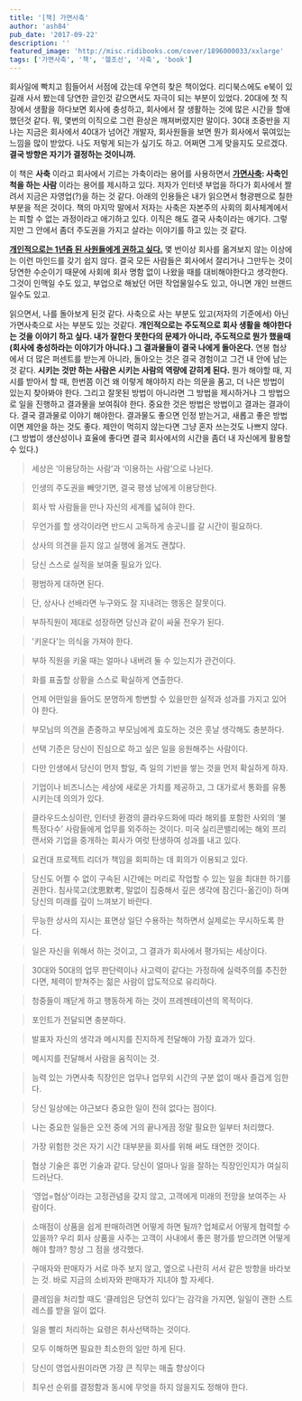 ```yaml
---
title: '[책] 가면사축'
author: 'ash84'
pub_date: '2017-09-22'
description: ''
featured_image: 'http://misc.ridibooks.com/cover/1896000033/xxlarge'
tags: ['가면사축', '책', '헬조선', '사축', 'book']
---
```


회사일에 빡치고 힘들어서 서점에 갔는데 우연히 찾은 책이었다. 리디북스에도 e북이 있길래 사서 봤는데 당연한 글인것 같으면서도 자극이 되는 부분이 있었다. 20대에 첫 직장에서 생활을 하다보면 회사에 충성하고, 회사에서 잘 생활하는 것에 많은 시간을 할애 했던것 같다. 뭐, 몇번의 이직으로 그런 환상은 깨져버렸지만 말이다. 30대 초중반을 지나는 지금은 회사에서 40대가 넘어간 개발자, 회사원들을 보면 뭔가 회사에서 묶여있는 느낌을 많이 받았다. 나도 저렇게 되는가 싶기도 하고. 어쩌면 그게 맞을지도 모르겠다. **결국 방향은 자기가 결정하는 것이니까.**

이 책은 **사축** 이라고 회사에서 기르는 가축이라는 용어를 사용하면서 **[가면사축](http://yimay.kr/t499o6c727): 사축인 척을 하는 사람** 이라는 용어를 제시하고 있다. 저자가 인터넷 부업을 하다가 회사에서 짤려서 지금은 자영업(?)을 하는 것 같다. 아래의 인용들은 내가 읽으면서 형광펜으로 칠한 부분을 적은 것이다. 책의 마지막 말에서 저자는 사축은 자본주의 사회의 회사체계에서는 피할 수 없는 과정이라고 애기하고 있다. 이직은 해도 결국 사축이라는 애기다. 그렇지만 그 안에서 좀더 주도권을 가지고 살라는 이야기를 하고 있는 것 같다. 

**[개인적으로는 1년즘 된 사원들에게 권하고 싶다.](http://yimay.kr/t499o6c727)** 몇 번이상 회사를 옮겨보지 않는 이상에는 이런 마인드를 갖기 쉽지 않다. 결국 모든 사람들은 회사에서 잘리거나 그만두는 것이 당연한 수순이기 때문에 사회에 회사 명함 없이 나왔을 때를 대비해야한다고 생각한다. 그것이 인맥일 수도 있고, 부업으로 해놨던 어떤 작업물일수도 있고, 아니면 개인 브랜드일수도 있고. 

읽으면서, 나를 돌아보게 된것 같다. 사축으로 사는 부분도 있고(저자의 기준에서) 아닌 가면사축으로 사는 부분도 있는 것같다. **개인적으로는 주도적으로 회사 생활을 해야한다는 것을 이야기 하고 싶다. 내가 잘한다 못한다의 문제가 아니라, 주도적으로 뭔가 했을때(회사에 충성하라는 이야기가 아니다.) 그 결과물들이 결국 나에게 돌아온다.** 연봉 협상에서 더 많은 퍼센트를 받는게 아니라, 돌아오는 것은 결국 경험이고 그건 내 안에 남는 것 같다. **시키는 것만 하는 사람은 시키는 사람의 역량에 갇히게 된다.** 뭔가 해야할 때, 지시를 받아서 할 때, 한번쯤 이건 왜 이렇게 해야하지 라는 의문을 품고, 더 나은 방법이 있는지 찾아봐야 한다. 그리고 잘못된 방법이 아니라면 그 방법을 제시하거나 그 방법으로 일을 진행하고 결과물을 보여줘야 한다. 중요한 것은 방법은 방법이고 결과는 결과이다. 결국 결과물로 이야기 해야한다. 결과물도 좋으면 인정 받는거고, 새롭고 좋은 방법이면 제안을 하는 것도 좋다. 제안이 먹히지 않는다면 그냥 혼자 쓰는것도 나쁘지 않다.(그 방법이 생산성이나 효율에 좋다면 결국 회사에서의 시간을 좀더 내 자신에게 활용할 수 있다.)

> 세상은 ‘이용당하는 사람’과 ‘이용하는 사람’으로 나뉜다.

> 인생의 주도권을 빼앗기면, 결국 평생 남에게 이용당한다. 

> 회사 밖 사람들을 만나 자신의 세계를 넓혀야 한다. 
 

> 무언가를 할 생각이라면 반드시 고독하게 송곳니를 갈 시간이 필요하다. 

> 상사의 의견을 듣지 않고 실행에 옮겨도 괜찮다.

> 당신 스스로 실적을 보여줄 필요가 있다. 

> 평범하게 대하면 된다. 

> 단, 상사나 선배라면 누구와도 잘 지내려는 행동은 잘못이다. 

> 부하직원이 제대로 성장하면 당신과 같이 싸울 전우가 된다. 

> '키운다'는 의식을 가져야 한다. 

> 부하 직원을 키울 때는 얼마나 내버려 둘 수 있는지가 관건이다. 

> 화를 표출할 상황을 스스로 확실하게 연출한다. 

> 언제 어떤일을 들어도 분명하게 항변할 수 있을만한 실적과 성과를 가지고 있어야 한다. 

> 부모님의 의견을 존중하고 부모님에게 효도하는 것은 훗날 생각해도 충분하다. 

> 선택 기준은 당신이 진심으로 하고 싶은 일을 응원해주는 사람이다. 

> 다만 인생에서 당신이 먼저 할일, 즉 일의 기반을 쌓는 것을 먼저 확실하게 하자. 

> 기업이나 비즈니스는 세상에 새로운 가치를 제공하고, 그 대가로서 통화를 유통시키는데 의의가 있다. 

> 클라우드소싱이란, 인터넷 환경의 클라우드화에 따라 해외를 포함한 사외의 ‘불특정다수’ 사람들에게 업무를 외주하는 것이다. 미국 실리콘밸리에는 해외 프리랜서와 기업을 중개하는 회사가 여럿 탄생하여 성과를 내고 있다.

> 요컨대 프로젝트 리더가 책임을 회피하는 데 회의가 이용되고 있다.
    
> 당신도 어쩔 수 없이 구속된 시간에는 머리로 작업할 수 있는 일을 최대한 하기를 권한다. 침사묵고(沈思默考, 말없이 집중해서 깊은 생각에 잠긴다-옮긴이) 하며 당신의 미래를 깊이 느껴보기 바란다.
    
> 무능한 상사의 지시는 표면상 일단 수용하는 척하면서 실제로는 무시하도록 한다. 
    
> 일은 자신을 위해서 하는 것이고, 그 결과가 회사에서 평가되는 세상이다. 
    
> 30대와 50대의 업무 판단력이나 사고력이 같다는 가정하에 실력주의를 추진한다면, 체력이 받쳐주는 젊은 사람이 압도적으로 유리하다.
    
> 청중들이 깨닫게 하고 행동하게 하는 것이 프레젠테이션의 목적이다. 
    
> 포인트가 전달되면 충분하다. 

> 발표자 자신의 생각과 메시지를 진지하게 전달해야 가장 효과가 있다.
    
> 메시지를 전달해서 사람을 움직이는 것.
    
> 능력 있는 가면사축 직장인은 업무나 업무외 시간의 구분 없이 매사 즐겁게 임한다. 
    

> 당신 일상에는 야근보다 중요한 일이 전혀 없다는 점이다.
    
> 나는 중요한 일들은 오전 중에 거의 끝나게끔 정말 필요한 일부터 처리했다.
    
> 가장 위험한 것은 자기 시간 대부분을 회사를 위해 써도 태연한 것이다.
    
> 협상 기술은 휴먼 기술과 같다. 당신이 얼마나 일을 잘하는 직장인인지가 여실히 드러난다.
    

> ‘영업=협상’이라는 고정관념을 갖지 않고, 고객에게 미래의 전망을 보여주는 사람이다.
    
> 소매점이 상품을 쉽게 판매하려면 어떻게 하면 될까? 업체로서 어떻게 협력할 수 있을까? 우리 회사 상품을 사주는 고객이 사내에서 좋은 평가를 받으려면 어떻게 해야 할까? 항상 그 점을 생각했다.
    
> 구매자와 판매자가 서로 마주 보지 않고, 옆으로 나란히 서서 같은 방향을 바라보는 것. 바로 지금의 소비자와 판매자가 지녀야 할 자세다.

> 클레임을 처리할 때도 ‘클레임은 당연히 있다’는 감각을 가지면, 일일이 괜한 스트레스를 받을 일이 없다.
    
> 일을 빨리 처리하는 요령은 취사선택하는 것이다.

> 모두 이해하면 필요한 최소한의 일만 하게 된다.
    
> 당신이 영업사원이라면 가장 큰 직무는 매출 향상이다
    
> 최우선 순위를 결정함과 동시에 무엇을 하지 않을지도 정해야 한다.
    
